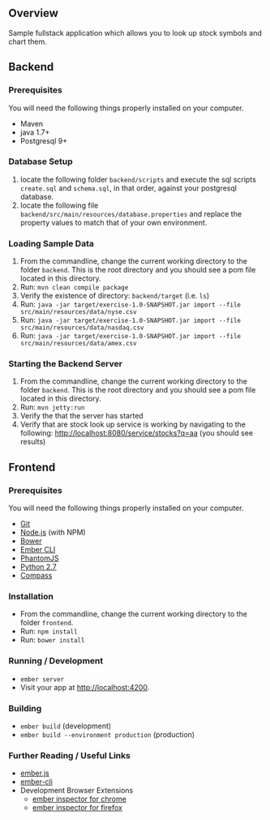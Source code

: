 ## Overview

Sample fullstack application which allows you to look up stock symbols and chart them. 

## Backend

### Prerequisites

You will need the following things properly installed on your computer.

* Maven
* java 1.7+
* Postgresql 9+

### Database Setup

1. locate the following folder `backend/scripts` and execute the sql scripts `create.sql` and `schema.sql`, in that order, against your postgresql database. 
2. locate the following file `backend/src/main/resources/database.properties` and replace the property values to match that of your own environment.

### Loading Sample Data

1. From the commandline, change the current working directory to the folder `backend`. This is the root directory and you should see a pom file located in this directory. 
2. Run: `mvn clean compile package`
3. Verify the existence of directory: `backend/target` (i.e. `ls`)
3. Run: `java -jar target/exercise-1.0-SNAPSHOT.jar import --file src/main/resources/data/nyse.csv`
4. Run: `java -jar target/exercise-1.0-SNAPSHOT.jar import --file src/main/resources/data/nasdaq.csv`
5. Run: `java -jar target/exercise-1.0-SNAPSHOT.jar import --file src/main/resources/data/amex.csv`

### Starting the Backend Server

1. From the commandline, change the current working directory to the folder `backend`. This is the root directory and you should see a pom file located in this directory.
2. Run: `mvn jetty:run`
3. Verify the that the server has started
4. Verify that are stock look up service is working by navigating to the following: [http://localhost:8080/service/stocks?q=aa](http://localhost:8080/service/stocks?q=aa) (you should see results)

## Frontend

### Prerequisites

You will need the following things properly installed on your computer.

* [Git](http://git-scm.com/)
* [Node.js](http://nodejs.org/) (with NPM)
* [Bower](http://bower.io/)
* [Ember CLI](http://www.ember-cli.com/)
* [PhantomJS](http://phantomjs.org/)
* [Python 2.7](https://www.python.org/)
* [Compass](http://compass-style.org/install/)

### Installation

* From the commandline, change the current working directory to the folder `frontend`.
* Run: `npm install`
* Run: `bower install`

### Running / Development

* `ember server`
* Visit your app at [http://localhost:4200](http://localhost:4200).

### Building

* `ember build` (development)
* `ember build --environment production` (production)

### Further Reading / Useful Links

* [ember.js](http://emberjs.com/)
* [ember-cli](http://www.ember-cli.com/)
* Development Browser Extensions
  * [ember inspector for chrome](https://chrome.google.com/webstore/detail/ember-inspector/bmdblncegkenkacieihfhpjfppoconhi)
  * [ember inspector for firefox](https://addons.mozilla.org/en-US/firefox/addon/ember-inspector/)

